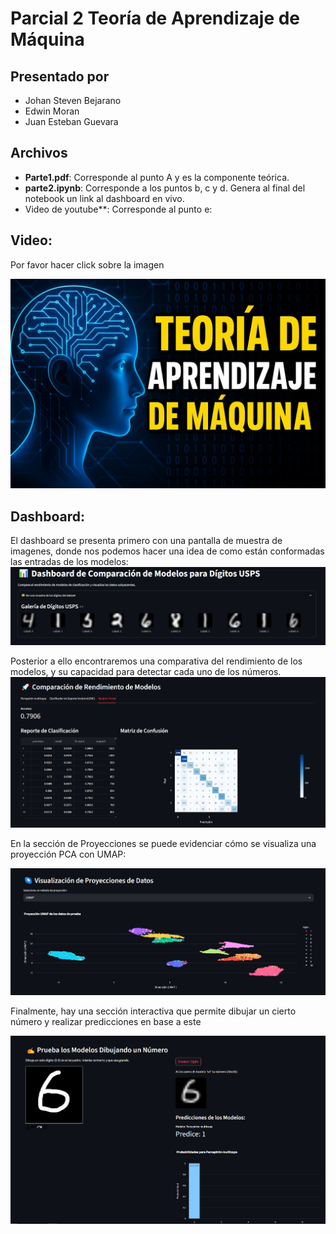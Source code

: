 # Parcial 2 Teoría de Aprendizaje de Máquina

## Presentado por
* Johan Steven Bejarano
* Edwin Moran
* Juan Esteban Guevara

## Archivos

* **Parte1.pdf**: Corresponde al punto A y es la componente teórica.
* **parte2.ipynb**: Corresponde a los puntos b, c y d. Genera al final del notebook un link al dashboard en vivo.
* Video de youtube**: Corresponde al punto e:

## Video:
Por favor hacer click sobre la imagen

[![video](2b7264fc-7b5d-4d53-af20-43c429163a16.jfif)](https://www.youtube.com/watch?v=VvVxFFYH_wU)


## Dashboard:

El dashboard se presenta primero con una pantalla de muestra de imagenes, donde nos podemos hacer una idea de como están conformadas las entradas de los modelos:
![image](galery.PNG)

Posterior a ello encontraremos una comparativa del rendimiento de los modelos, y su capacidad para detectar cada uno de los números.
![image](performance.PNG)

En la sección de Proyecciones se puede evidenciar cómo se visualiza una proyección PCA con UMAP:

![image](projections.PNG)

Finalmente, hay una sección interactiva que permite dibujar un cierto número y realizar predicciones en base a este

![image](interactive.PNG)
